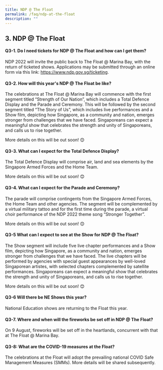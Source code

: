 ```yaml
---
title: NDP @ The Float
permalink: /faq/ndp-at-the-float
description: ""
---
```

## 3. NDP @ The Float

#### Q3-1. Do I need tickets for NDP @ The Float and how can I get them?
NDP 2022 will invite the public back to The Float @ Marina Bay, with the return of ticketed shows. Applications may be submitted through an online form via this link: https://www.ndp.gov.sg/ticketing.

#### Q3-2. How will this year's NDP @ The Float be like? 
The celebrations at The Float @ Marina Bay will commence with the first segment titled “Strength of Our Nation”, which includes a Total Defence Display and the Parade and Ceremony. This will be followed by the second segment titled “The Story of Us”, which includes live performances and a Show film, depicting how Singapore, as a community and nation, emerges stronger from challenges that we have faced. Singaporeans can expect a meaningful show that celebrates the strength and unity of Singaporeans, and calls us to rise together. 

More details on this will be out soon! 😊


#### Q3-3. What can I expect for the Total Defence Display? 
The Total Defence Display will comprise air, land and sea elements by the Singapore Armed Forces and the Home Team.

More details on this will be out soon! 😊


#### Q3-4. What can I expect for the Parade and Ceremony?
The parade will comprise contingents from the Singapore Armed Forces, the Home Team and other agencies. The segment will be complemented by a virtual military tattoo and for the first time during the parade, a virtual choir performance of the NDP 2022 theme song “Stronger Together”.

More details on this will be out soon! 😊


#### Q3-5 What can I expect to see at the Show for NDP @ The Float?
The Show segment will include five live chapter performances and a Show film, depicting how Singapore, as a community and nation, emerges stronger from challenges that we have faced. The live chapters will be performed by agencies with special guest appearances by well-loved Singaporean artistes, with selected chapters complemented by satellite performances. Singaporeans can expect a meaningful show that celebrates the strength and unity of Singaporeans, and calls us to rise together. 

More details on this will be out soon! 😊


#### Q3-6 Will there be NE Shows this year?
National Education shows are returning to the Float this year.

#### Q3-7. Where and when will the fireworks be set off in NDP @ The Float?
On 9 August, fireworks will be set off in the heartlands, concurrent with that at The Float @ Marina Bay.


#### Q3-8: What are the COVID-19 measures at the Float?
The celebrations at the Float will adopt the prevailing national COVID Safe Management Measures (SMMs). More details will be shared subsequently.